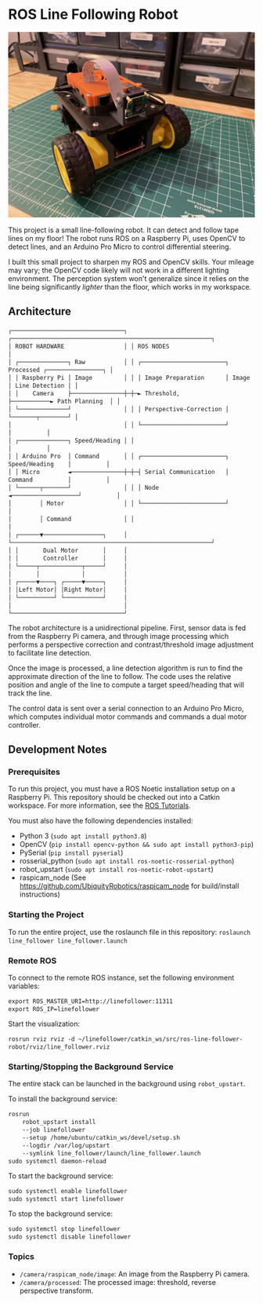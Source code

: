 # ROS Line Following Robot

![Line Follower Robot](/assets/images/robot-2.JPEG)

This project is a small line-following robot. It can detect and follow tape lines on my floor! 
The robot runs ROS on a Raspberry Pi, uses OpenCV to detect lines, and an Arduino Pro Micro to control
differential steering.

I built this small project to sharpen my ROS and OpenCV skills. Your mileage may vary; the OpenCV code
likely will not work in a different lighting environment. The perception system won't generalize since it relies on the line being significantly _lighter_ than the floor, which works in my workspace.

## Architecture

```
┌────────────────────────────────┐ ┌─────────────────────────────────────────────────────────┐
│ ROBOT HARDWARE                 │ │ ROS NODES                                               │
│ ┌──────────────┐ Raw           │ │ ┌────────────────────────┐ Processed ┌────────────────┐ │
│ │ Raspberry Pi │ Image         │ │ │ Image Preparation      │ Image     │ Line Detection │ │
│ │    Camera    ├───────────────┼─┼─► Threshold,             ├───────────► Path Planning  │ │
│ └──────────────┘               │ │ │ Perspective-Correction │           └───────┬────────┘ │
│                                │ │ └────────────────────────┘                   │          │
│ ┌──────────────┐ Speed/Heading │ │                                              │          │
│ │ Arduino Pro  │ Command       │ │ ┌────────────────────────┐  Speed/Heading    │          │
│ │ Micro        ◄───────────────┼─┼─┤ Serial Communication   │  Command          │          │
│ └──────┬───────┘               │ │ │ Node                   ◄───────────────────┘          │
│        │ Motor                 │ │ └────────────────────────┘                              │
│        │ Command               │ │                                                         │
│ ┌──────▼─────────────────┐     │ └─────────────────────────────────────────────────────────┘
│ │       Dual Motor       │     │
│ │       Controller       │     │
│ └─────┬────────────┬─────┘     │
│       │            │           │
│ ┌─────▼────┐ ┌─────▼─────┐     │
│ │Left Motor│ │Right Motor│     │
│ └──────────┘ └───────────┘     │
│                                │
└────────────────────────────────┘
```
The robot architecture is a unidirectional pipeline. First, sensor data is fed from the Raspberry Pi camera, and through image processing which performs a perspective correction and contrast/threshold image adjustment to facilitate line detection.

Once the image is processed, a line detection algorithm is run to find the approximate direction of the line to follow.
The code uses the relative position and angle of the line to compute a target speed/heading that will track the line.

The control data is sent over a serial connection to an Arduino Pro Micro, which computes individual motor commands and commands a dual motor controller.

## Development Notes

### Prerequisites
To run this project, you must have a ROS Noetic installation setup on a Raspberry Pi. This repository should be checked out into a Catkin workspace. For more information, see the [ROS Tutorials](http://wiki.ros.org/ROS/Tutorials).

You must also have the following dependencies installed: 
- Python 3 (`sudo apt install python3.8`)
- OpenCV (`pip install opencv-python && sudo apt install python3-pip`)
- PySerial (`pip install pyserial`)
- rosserial_python (`sudo apt install ros-noetic-rosserial-python`)
- robot_upstart (`sudo apt install ros-noetic-robot-upstart`)
- raspicam_node (See https://github.com/UbiquityRobotics/raspicam_node for build/install instructions)

### Starting the Project
To run the entire project, use the roslaunch file in this repository:
`roslaunch line_follower line_follower.launch`

### Remote ROS

To connect to the remote ROS instance, set the following environment variables:
```
export ROS_MASTER_URI=http://linefollower:11311
export ROS_IP=linefollower
```

Start the visualization:
```
rosrun rviz rviz -d ~/linefollower/catkin_ws/src/ros-line-follower-robot/rviz/line_follower.rviz
```

### Starting/Stopping the Background Service

The entire stack can be launched in the background using `robot_upstart`.

To install the background service:
```
rosrun 
    robot_upstart install 
    --job linefollower
    --setup /home/ubuntu/catkin_ws/devel/setup.sh
    --logdir /var/log/upstart
    --symlink line_follower/launch/line_follower.launch
sudo systemctl daemon-reload
```

To start the background service:
```
sudo systemctl enable linefollower
sudo systemctl start linefollower
```

To stop the background service:
```
sudo systemctl stop linefollower
sudo systemctl disable linefollower
```

### Topics

- `/camera/raspicam_node/image`: An image from the Raspberry Pi camera.
- `/camera/processed`: The processed image: threshold, reverse perspective transform.